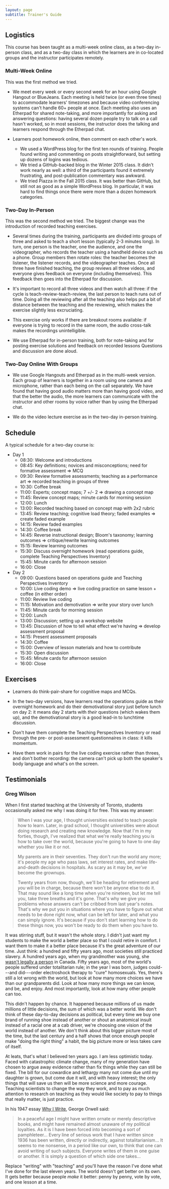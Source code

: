 ```yaml
---
layout: page
subtitle: Trainer's Guide
---
```

## Logistics

This course has been taught as a multi-week online class,
as a two-day in-person class,
and as a two-day class in which the learners are in co-located groups
and the instructor participates remotely.

### Multi-Week Online

This was the first method we tried.

*   We meet every week or every second week for an hour using Google Hangout or BlueJeans.
    Each meeting is held twice (or even three times) to accommodate learners' timezones
    and because video conferencing systems can't handle 60+ people at once.
    Each meeting also uses an Etherpad for shared note-taking,
    and more importantly for asking and answering questions:
    having several dozen people try to talk on a call hasn't worked,
    so in most sessions,
    the instructor does the talking
    and learners respond through the Etherpad chat.

*   Learners post homework online, then comment on each other's work.
    *   We used a WordPress blog for the first ten rounds of training.
        People found writing and commenting on posts straightforward,
	but setting up dozens of logins was tedious.
    *   We tried a GitHub-backed blog in the Winter 2015 class.
        It didn't work nearly as well:
	a third of the participants found it extremely frustrating,
	and post-publication commentary was awkward.
    *   We tried Piazza in the Fall 2015 class.
        It was better than GitHub,
	but still not as good as a simple WordPress blog.
	In particular,
	it was hard to find things once there were more than a dozen homework categories.

### Two-Day In-Person

This was the second method we tried.
The biggest change was the introduction of recorded teaching exercises.

*   Several times during the training,
    participants are divided into groups of three
    and asked to teach a short lesson (typically 2-3 minutes long).
    In turn,
    one person is the teacher, one the audience, and one the videographer,
    who records the teacher using a handheld device such as a phone.
    Group members then rotate roles:
    the teacher becomes the listener, the listener records, and the videographer teaches.
    Once all three have finished teaching,
    the group reviews all three videos,
    and everyone gives feedback on everyone (including themselves).
    This feedback then goes into the Etherpad for discussion.

*   It's important to record all three videos and then watch all three:
    if the cycle is teach-review-teach-review,
    the last person to teach runs out of time.
    Doing all the reviewing after all the teaching
    also helps put a bit of distance between the teaching and the reviewing,
    which makes the exercise slightly less excruciating.

*   This exercise only works if there are breakout rooms available:
    if everyone is trying to record in the same room,
    the audio cross-talk makes the recordings unintelligible.

*   We use Etherpad for in-person training,
    both for note-taking and for posting exercise solutions and feedback on recorded lessons
    Questions and discussion are done aloud.

### Two-Day Online With Groups

*   We use Google Hangouts and Etherpad as in the multi-week version.
    Each group of learners is together in a room using one camera and microphone,
    rather than each being on the call separately.
    We have found that having good audio matters more than having good video,
    and that the better the audio,
    the more learners can communicate with the instructor and other rooms by voice
    rather than by using the Etherpad chat.

*   We do the video lecture exercise as in the two-day in-person training.

## Schedule

A typical schedule for a two-day course is:

*   Day 1
    *   08:30: Welcome and introductions
    *   08:45: Key definitions; novices and misconceptions; need for formative assessment => MCQ
    *   09:30: Review formative assessments; teaching as a performance art => recorded teaching in groups of three
    *   10:30: Coffee break
    *   11:00: Experts; concept maps; 7 +/- 2 => drawing a concept map
    *   11:45: Review concept maps; minute cards for morning session
    *   12:00: Lunch
    *   13:00: Recorded teaching based on concept map with 2x2 rubric
    *   13:45: Review teaching; cognitive load theory; faded examples => create faded example
    *   14:15: Review faded examples
    *   14:30: Coffee break
    *   14:45: Reverse instructional design; Bloom's taxonomy; learning outcomes => critique/rewrite learning outcomes
    *   15:15: Review learning outcomes
    *   15:30: Discuss overnight homework (read operations guide, complete Teaching Perspectives Inventory)
    *   15:45: Minute cards for afternoon session
    *   16:00: Close
*   Day 2
    *   09:00: Questions based on operations guide and Teaching Perspectives Inventory
    *   10:00: Live coding demo => live coding practice on same lesson + coffee (in either order)
    *   11:00: Review live coding
    *   11:15: Motivation and demotivation => write your story over lunch
    *   11:45: Minute cards for morning session
    *   12:00: Lunch
    *   13:00: Discussion; setting up a workshop website
    *   13:45: Discussion of how to tell what effect we're having => develop assessment proposal
    *   14:15: Present assessment proposals
    *   14:30: Coffee
    *   15:00: Overview of lesson materials and how to contribute
    *   15:30: Open discussion
    *   15:45: Minute cards for afternoon session
    *   16:00: Close

## Exercises

*   Learners do think-pair-share for cognitive maps and MCQs.

*   In the two-day versions,
    have learners read the operations guide as their overnight homework
    and do their demotivational story just before lunch on day 2:
    it means day 2 starts with *their* questions (which wakes them up),
    and the demotivational story is a good lead-in to lunchtime discussion.

*   Don't have them complete the Teaching Perspectives Inventory
    or read through the pre- or post-assessment questionnaires in class:
    it kills momentum.

*   Have them work in pairs for the live coding exercise rather than threes,
    and don't bother recording:
    the camera can't pick up both the speaker's body language and what's on the screen.

## Testimonials

### Greg Wilson

When I first started teaching at the University of Toronto,
students occasionally asked me why I was doing it for free.
This was my answer:

> When I was your age,
> I thought universities existed to teach people how to learn.
> Later,
> in grad school,
> I thought universities were about doing research and creating new knowledge.
> Now that I'm in my forties,
> though,
> I've realized that what we're really teaching you is
> how to take over the world,
> because you're going to have to one day
> whether you like it or not.
>
> My parents are in their seventies.
> They don't run the world any more;
> it's people my age who pass laws, set interest rates,
> and make life-and-death decisions in hospitals.
> As scary as it may be,
> *we've* become the grownups.
>
> Twenty years from now,
> though,
> we'll be heading for retirement and *you* will be in charge,
> because there won't be anyone else to do it.
> That may sound like a long time when you're nineteen,
> but let me tell you,
> take three breaths and it's gone.
> That's why we give you problems
> whose answers can't be cribbed from last year's notes.
> That's why we put you in situations
> where you have to figure out what needs to be done right now,
> what can be left for later,
> and what you can simply ignore.
> It's because if you don't start learning how to do these things now,
> you won't be ready to do them when you have to.

It was stirring stuff,
but it wasn't the whole story.
I didn't just want my students to make the world a better place
so that I could retire in comfort.
I want them to make it a better place because
it's the great adventure of our time.
Just think:
a hundred and fifty years ago,
most societies still practiced slavery.
A hundred years ago,
when my grandmother was young,
she [wasn't legally a person](http://www.canuck.com/famous5/html/history.html) in Canada.
Fifty years ago,
most of the world's people suffered under totalitarian rule;
in the year I was born,
judges could---and did---order electroshock therapy to "cure" homosexuals.
Yes,
there's still a lot wrong with the world,
but look at how many more choices we have than our grandparents did.
Look at how many more things we can know,
and be,
and enjoy.
And most importantly,
look at how many other people can too.

This didn't happen by chance.
It happened because millions of us made millions of little decisions,
the sum of which was a better world.
We don't think of these day-to-day decisions as political,
but every time we buy one brand of running shoe instead of another
or shout an anatomical insult instead of a racial one at a cab driver,
we're choosing one vision of the world instead of another.
We don't think about this bigger picture most of the time,
but the last century and a half shows that
once enough people make "doing the right thing" a habit,
the big picture more or less takes care of itself.

At leats,
that's what I believed ten years ago.
I am less optimistic today.
Faced with catastrophic climate change,
many of my generation have chosen to argue away evidence
rather than fix things while they can still be fixed.
The bill for our cowardice and lethargy many not come due until my daughter is grown,
but come due it will,
and with heavy interest;
the only things that will save us then will be more science and more courage.
Teaching scientists to change the way they work,
and to pay as much attention to research on teaching
as they would like society to pay to things that really matter,
is just practice.

In his 1947 essay
[Why I Write](http://www.resort.com/~prime8/Orwell/whywrite.html),
George Orwell said:

> In a peaceful age I might have written ornate or merely descriptive books,
> and might have remained almost unaware of my political loyalties.
> As it is I have been forced into becoming a sort of pamphleteer...
> Every line of serious work that I have written since 1936 has been written,
> directly or indirectly,
> against totalitarianism...
> It seems to me nonsense,
> in a period like our own,
> to think that one can avoid writing of such subjects.
> Everyone writes of them in one guise or another.
> It is simply a question of which side one takes...

Replace "writing" with "teaching" and you'll have the reason
I've done what I've done for the last eleven years.
The world doesn't get better on its own.
It gets better because people *make* it better:
penny by penny,
vote by vote,
and one lesson at a time.
